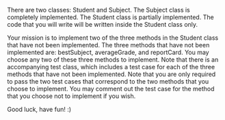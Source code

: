 There are two classes: Student and Subject. The Subject class is completely implemented. The Student class is partially implemented. The code that you will write will be written inside the Student class only. 

Your mission is to implement two of the three methods in the Student class that have not been implemented. The three methods that have not been implemented are: bestSubject, averageGrade, and reportCard. You may choose any two of these three methods to implement. Note that there is an accompanying test class, which includes a test case for each of the three methods that have not been implemented. Note that you are only required to pass the two test cases that correspond to the two methods that you choose to implement. You may comment out the test case for the method that you choose not to implement if you wish.

Good luck, have fun! :)
